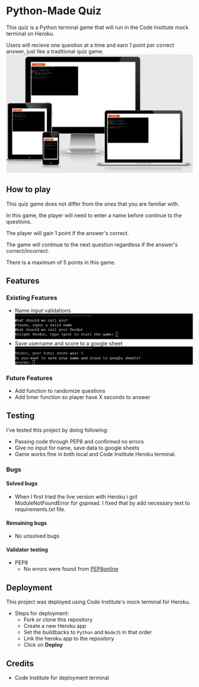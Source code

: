 # Python-Made Quiz

This quiz is a Python terminal game that will run in the Code Institute mock terminal on Heroku.

Users will recieve one question at a time and earn 1 point per correct answer, just like a traditional quiz game.
![Screenshot of Project](assets/images/amIresponsive.png)


## How to play

This quiz game does not differ from the ones that you are familiar with.

In this game, the player will need to enter a name before continue to the questions.

The player will gain 1 point if the answer's correct.

The game will continue to the next question regardless if the answer's correct/incorrect.

There is a maximum of 5 points in this game.


## Features

### Existing Features
*   Name input validations
![screenshot of name validation](assets/images/name_validation.png)
*   Save username and score to a google sheet
![screenshot of add_user_score function](assets/images/save_to_sheets.png)

### Future Features
*   Add function to randomize questions
*   Add timer function so player have X seconds to answer

## Testing
I've tested this project by doing following:
*   Passing code through PEP8 and confirmed no errors
*   Give no input for name, save data to google sheets
*   Game works fine in both local and Code Institute Heroku terminal.

### Bugs
#### Solved bugs
*   When I first tried the live version with Heroku i got ModuleNotFoundError for gspread. I fixed that by add necessary text to requirements.txt file.

#### Remaining bugs
*   No unsolved bugs

#### Validator testing
*   PEP8
    *   No errors were found from [PEP8online](https://pep8online.com)


## Deployment
This project was deployed using Code Institute's mock terminal for Heroku.
*   Steps for deployment:
    *   Fork or clone this repository
    *   Create a new Heroku app
    *   Set the buildbacks to `Python` and `NodeJS` in that order
    *   Link the heroku app to the repository
    *   Click on **Deploy**

## Credits
*   Code Institute for deployment terminal